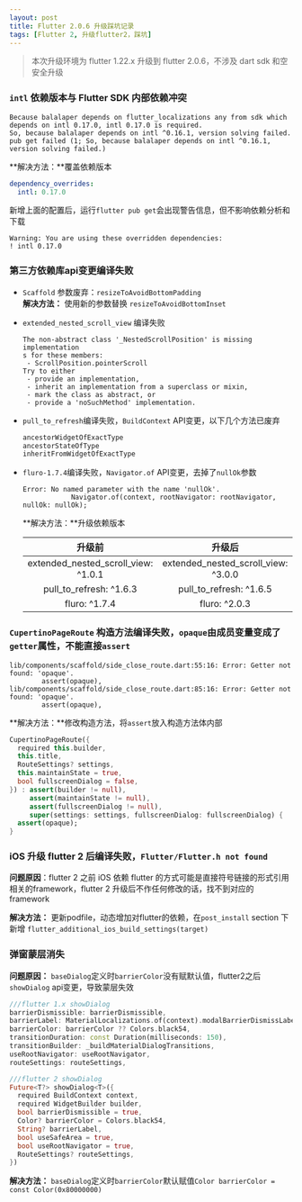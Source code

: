 ```yaml
---
layout: post
title: Flutter 2.0.6 升级踩坑记录
tags: [Flutter 2, 升级flutter2，踩坑]
---
```


> 本次升级环境为 flutter 1.22.x 升级到 flutter 2.0.6，不涉及 dart sdk 和空安全升级

### `intl` 依赖版本与 Flutter SDK 内部依赖冲突

  ```shell
  Because balalaper depends on flutter_localizations any from sdk which depends on intl 0.17.0, intl 0.17.0 is required.
  So, because balalaper depends on intl ^0.16.1, version solving failed.
  pub get failed (1; So, because balalaper depends on intl ^0.16.1, version solving failed.)
  ```

  **解决方法：**覆盖依赖版本

  ```yaml
  dependency_overrides:
    intl: 0.17.0
  ```

  新增上面的配置后，运行`flutter pub get`会出现警告信息，但不影响依赖分析和下载

  ```shell
  Warning: You are using these overridden dependencies:
  ! intl 0.17.0
  ```

### 第三方依赖库api变更编译失败

- `Scaffold` 参数废弃：`resizeToAvoidBottomPadding`
    <br/>
  **解决方法：** 使用新的参数替换 `resizeToAvoidBottomInset`

  

- `extended_nested_scroll_view` 编译失败

  ```shell
  The non-abstract class '_NestedScrollPosition' is missing implementation
  s for these members:
   - ScrollPosition.pointerScroll
  Try to either
   - provide an implementation,
   - inherit an implementation from a superclass or mixin,
   - mark the class as abstract, or
   - provide a 'noSuchMethod' implementation.
  ```

- `pull_to_refresh`编译失败，`BuildContext` API变更，以下几个方法已废弃

  ```dart
  ancestorWidgetOfExactType
  ancestorStateOfType
  inheritFromWidgetOfExactType
  ```

- `fluro-1.7.4`编译失败，`Navigator.of` API变更，去掉了`nullOk`参数

  ```shell
  Error: No named parameter with the name 'nullOk'.
              Navigator.of(context, rootNavigator: rootNavigator, nullOk: nullOk);
  ```

  

  **解决方法：**升级依赖版本

  |               升级前                |               升级后                |
  | :---------------------------------: | :---------------------------------: |
  | extended_nested_scroll_view: ^1.0.1 | extended_nested_scroll_view: ^3.0.0 |
  |       pull_to_refresh: ^1.6.3       |       pull_to_refresh: ^1.6.5       |
  |            fluro: ^1.7.4            |            fluro: ^2.0.3            |



### `CupertinoPageRoute` 构造方法编译失败，`opaque`由成员变量变成了`getter`属性，不能直接`assert`

  ```shell
  lib/components/scaffold/side_close_route.dart:55:16: Error: Getter not found: 'opaque'.
          assert(opaque),
  lib/components/scaffold/side_close_route.dart:85:16: Error: Getter not found: 'opaque'.
          assert(opaque),
  ```

  **解决方法：**修改构造方法，将`assert`放入构造方法体内部

  ```dart
  CupertinoPageRoute({
    required this.builder,
    this.title,
    RouteSettings? settings,
    this.maintainState = true,
    bool fullscreenDialog = false,
  }) : assert(builder != null),
       assert(maintainState != null),
       assert(fullscreenDialog != null),
       super(settings: settings, fullscreenDialog: fullscreenDialog) {
    assert(opaque);
  }
  ```



### iOS 升级 flutter 2 后编译失败，`Flutter/Flutter.h not found`
  **问题原因**：flutter 2 之前 iOS 依赖 flutter 的方式可能是直接符号链接的形式引用相关的framework，flutter 2 升级后不作任何修改的话，找不到对应的framework

  **解决方法：** 更新podfile，动态增加对flutter的依赖，在`post_install` section 下新增 `flutter_additional_ios_build_settings(target)`



### 弹窗蒙层消失
  **问题原因：** `baseDialog`定义时`barrierColor`没有赋默认值，flutter2之后`showDialog` api变更，导致蒙层失效
  
  ```dart
  ///flutter 1.x showDialog
  barrierDismissible: barrierDismissible,
  barrierLabel: MaterialLocalizations.of(context).modalBarrierDismissLabel,
  barrierColor: barrierColor ?? Colors.black54,
  transitionDuration: const Duration(milliseconds: 150),
  transitionBuilder: _buildMaterialDialogTransitions,
  useRootNavigator: useRootNavigator,
  routeSettings: routeSettings,
  
  ///flutter 2 showDialog
  Future<T?> showDialog<T>({
    required BuildContext context,
    required WidgetBuilder builder,
    bool barrierDismissible = true,
    Color? barrierColor = Colors.black54,
    String? barrierLabel,
    bool useSafeArea = true,
    bool useRootNavigator = true,
    RouteSettings? routeSettings,
  })
  ```
  
  **解决方法：** `baseDialog`定义时`barrierColor`默认赋值`Color barrierColor = const Color(0x80000000)`

